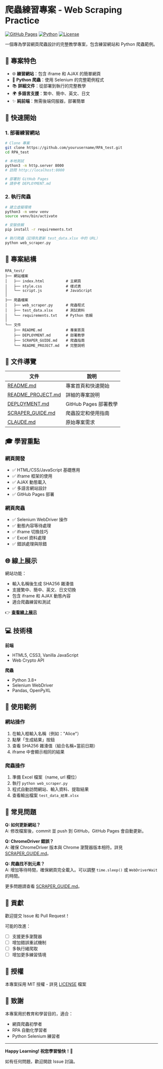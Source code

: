 # 爬蟲練習專案 - Web Scraping Practice

[![GitHub Pages](https://img.shields.io/badge/demo-online-green.svg)](https://yourusername.github.io/RPA_test/)
[![Python](https://img.shields.io/badge/python-3.8+-blue.svg)](https://www.python.org/)
[![License](https://img.shields.io/badge/license-MIT-blue.svg)](LICENSE)

一個專為學習網頁爬蟲設計的完整教學專案，包含練習網站和 Python 爬蟲範例。

## 🎯 專案特色

- 🌐 **練習網站**：包含 iframe 和 AJAX 的簡單網頁
- 🐍 **Python 爬蟲**：使用 Selenium 的完整範例程式
- 📚 **詳細文件**：從部署到執行的完整教學
- 🌍 **多語言支援**：繁中、簡中、英文、日文
- ✨ **純前端**：無需後端伺服器，部署簡單

## 🚀 快速開始

### 1. 部署練習網站

```bash
# Clone 專案
git clone https://github.com/yourusername/RPA_test.git
cd RPA_test

# 本地測試
python3 -m http.server 8000
# 訪問 http://localhost:8000

# 部署到 GitHub Pages
# 請參考 DEPLOYMENT.md
```

### 2. 執行爬蟲

```bash
# 建立虛擬環境
python3 -m venv venv
source venv/bin/activate

# 安裝依賴
pip install -r requirements.txt

# 執行爬蟲（記得先更新 test_data.xlsx 中的 URL）
python web_scraper.py
```

## 📂 專案結構

```
RPA_test/
├── 網站檔案
│   ├── index.html          # 主網頁
│   ├── style.css           # 樣式表
│   └── script.js           # JavaScript
│
├── 爬蟲檔案
│   ├── web_scraper.py      # 爬蟲程式
│   ├── test_data.xlsx      # 測試資料
│   └── requirements.txt    # Python 依賴
│
└── 文件
    ├── README.md           # 專案首頁
    ├── DEPLOYMENT.md       # 部署教學
    ├── SCRAPER_GUIDE.md    # 爬蟲指南
    └── README_PROJECT.md   # 完整說明
```

## 📖 文件導覽

| 文件 | 說明 |
|------|------|
| [README.md](README.md) | 專案首頁和快速開始 |
| [README_PROJECT.md](README_PROJECT.md) | 詳細的專案說明 |
| [DEPLOYMENT.md](DEPLOYMENT.md) | GitHub Pages 部署教學 |
| [SCRAPER_GUIDE.md](SCRAPER_GUIDE.md) | 爬蟲設定和使用指南 |
| [CLAUDE.md](CLAUDE.md) | 原始專案需求 |

## 🎓 學習重點

### 網頁開發
- ✅ HTML/CSS/JavaScript 基礎應用
- ✅ iframe 框架的使用
- ✅ AJAX 動態載入
- ✅ 多語言網站設計
- ✅ GitHub Pages 部署

### 網頁爬蟲
- ✅ Selenium WebDriver 操作
- ✅ 動態內容等待處理
- ✅ iframe 切換技巧
- ✅ Excel 資料處理
- ✅ 錯誤處理與除錯

## 🌐 線上展示

網站功能：
- 輸入名稱後生成 SHA256 雜湊值
- 支援繁中、簡中、英文、日文切換
- 包含 iframe 和 AJAX 動態內容
- 適合爬蟲練習和測試

👉 **[查看線上展示](https://yourusername.github.io/RPA_test/)**

## 💻 技術棧

**前端**
- HTML5, CSS3, Vanilla JavaScript
- Web Crypto API

**爬蟲**
- Python 3.8+
- Selenium WebDriver
- Pandas, OpenPyXL

## 📝 使用範例

### 網站操作
1. 在輸入框輸入名稱（例如："Alice"）
2. 點擊「生成結果」按鈕
3. 查看 SHA256 雜湊值（組合名稱+當前日期）
4. iframe 中會顯示相同的結果

### 爬蟲操作
1. 準備 Excel 檔案（name, url 欄位）
2. 執行 `python web_scraper.py`
3. 程式自動訪問網站、輸入資料、提取結果
4. 查看輸出檔案 `test_data_結果.xlsx`

## 🐛 常見問題

**Q: 如何更新網站？**  
A: 修改檔案後，commit 並 push 到 GitHub，GitHub Pages 會自動更新。

**Q: ChromeDriver 錯誤？**  
A: 確保 ChromeDriver 版本與 Chrome 瀏覽器版本相符。詳見 [SCRAPER_GUIDE.md](SCRAPER_GUIDE.md)。

**Q: 爬蟲找不到元素？**  
A: 增加等待時間，確保網頁完全載入。可以調整 `time.sleep()` 或 `WebDriverWait` 的時間。

更多問題請查看 [SCRAPER_GUIDE.md](SCRAPER_GUIDE.md)。

## 🤝 貢獻

歡迎提交 Issue 和 Pull Request！

可能的改進：
- [ ] 支援更多瀏覽器
- [ ] 增加錯誤重試機制
- [ ] 多執行緒爬取
- [ ] 增加更多練習情境

## 📄 授權

本專案採用 MIT 授權 - 詳見 [LICENSE](LICENSE) 檔案

## 🙏 致謝

本專案用於教育和學習目的，適合：
- 網頁爬蟲初學者
- RPA 自動化學習者
- Python Selenium 練習者

---

**Happy Learning! 祝您學習愉快！🚀**

如有任何問題，歡迎開啟 Issue 討論。